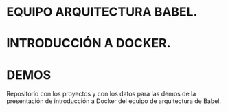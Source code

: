 # EQUIPO ARQUITECTURA BABEL. 
# INTRODUCCIÓN A DOCKER.
# DEMOS
Repositorio con los proyectos y con los datos para las demos de la presentación de introducción a Docker del equipo de arquitectura de Babel.
